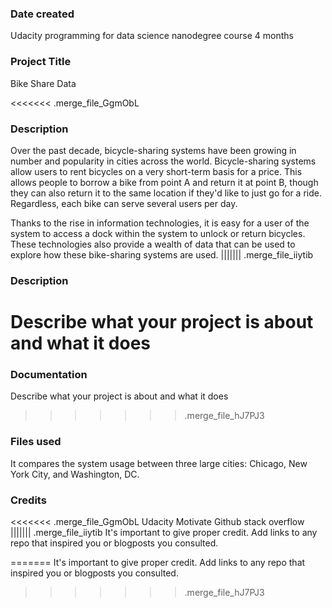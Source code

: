 ### Date created
Udacity programming for data science nanodegree course
4 months

### Project Title
Bike Share Data

<<<<<<< .merge_file_GgmObL
### Description
Over the past decade, bicycle-sharing systems have been growing in number and popularity in cities across the world. Bicycle-sharing systems allow users to rent bicycles on a very short-term basis for a price. This allows people to borrow a bike from point A and return it at point B, though they can also return it to the same location if they'd like to just go for a ride. Regardless, each bike can serve several users per day.

Thanks to the rise in information technologies, it is easy for a user of the system to access a dock within the system to unlock or return bicycles. These technologies also provide a wealth of data that can be used to explore how these bike-sharing systems are used.
||||||| .merge_file_iiytib
### Description
Describe what your project is about and what it does
=======
### Documentation
Describe what your project is about and what it does
>>>>>>> .merge_file_hJ7PJ3

### Files used
It compares the system usage between three large cities: Chicago, New York City, and Washington, DC.

### Credits
<<<<<<< .merge_file_GgmObL
Udacity
Motivate
Github
stack overflow
||||||| .merge_file_iiytib
It's important to give proper credit. Add links to any repo that inspired you or blogposts you consulted.

=======
It's important to give proper credit. Add links to any repo that inspired you or blogposts you consulted.
>>>>>>> .merge_file_hJ7PJ3
